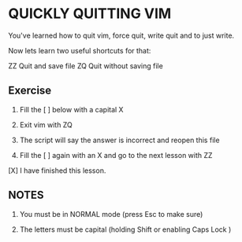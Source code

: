 # QUICKLY QUITTING VIM

You've learned how to quit vim, force quit, write quit and to just write.

Now lets learn two useful shortcuts for that:

ZZ    Quit and save file
ZQ    Quit without saving file


## Exercise

  1. Fill the [ ] below with a capital X

  2. Exit vim with  ZQ

  3. The script will say the answer is incorrect and reopen this file

  4. Fill the [ ] again with an  X  and go to the next lesson with  ZZ


[X] I have finished this lesson.


## NOTES

  1. You must be in NORMAL mode (press  Esc  to make sure)

  2. The letters must be capital (holding  Shift  or enabling  Caps Lock )

